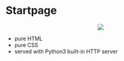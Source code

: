 # Startpage

<div align="center">
    <img src="https://gitlab.com/imn1/startpage/-/raw/master/assets/preview.png">
</div>

- pure HTML
- pure CSS
- served with Python3 built-in HTTP server
